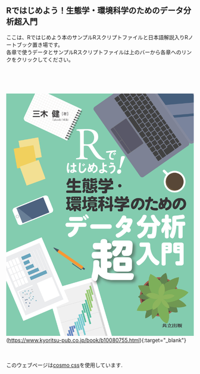 ## Rではじめよう！生態学・環境科学のためのデータ分析超入門
ここは、Rではじめよう本のサンプルRスクリプトファイルと日本語解説入りRノートブック置き場です。<br>
各章で使うデータとサンプルRスクリプトファイルは上のバーから各章へのリンクをクリックしてください。<br>
<br><br><br><br>


![cover](./05843.jpg)(https://www.kyoritsu-pub.co.jp/book/b10080755.html){:target="_blank"}

<br><br>
このウェブページは<a href="https://bootswatch.com/cosmo/" target="_blank" rel="noopener noreferrer">cosmo css</a>を使用しています.

